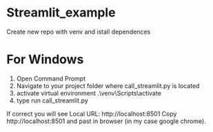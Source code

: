 # Streamlit_example




Create new repo with venv and istall dependences

# For Windows
1) Open Command Prompt
2) Navigate to your project folder where call_streamlit.py is located
3) activate virtual environment 
.\venv\Scripts\activate
4) type 
run call_streamlit.py

If correct you will see 
Local URL: http://localhost:8501
Copy http://localhost:8501 and past in browser (in my case google chrome).